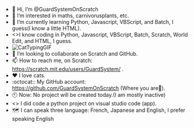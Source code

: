 - 👋 Hi, I’m @GuardSystemOnScratch
- 👀 I’m interested in maths, carnivorusplants, etc.
- 🌱 I’m currently learning Python, Javascript, VBScript, and Batch, I guess(I know a little HTML).
- <>I know coding in Python, Javascript, VBScript, Batch, Scratch, World Edit, and HTML, I guess.
- ![CatTypingGIF](https://github.com/GuardSystemOnScratch/GuardSystemOnScratch/assets/151439391/930cab63-5785-46b7-9e16-f96649cb3328)
- 💞️ I’m looking to collaborate on Scratch and GitHub.
- 📫 How to reach me, on Scratch: https://scratch.mit.edu/users/GuardSystem/ .
- ❤ I love cats.
- :octocat:: My GitHub account: https://github.com/GuardSystemOnScratch (Where you are🤣).
- 🕙 Now: No project will be created today.(I am mostly inactive)
- <> I did code a python project on visual studio code (app).
- 🗺 I can speak three language: French, Japanese and English, I prefer speaking English

